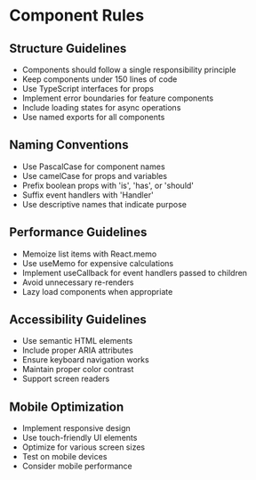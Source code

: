 # Component Rules

## Structure Guidelines

- Components should follow a single responsibility principle
- Keep components under 150 lines of code
- Use TypeScript interfaces for props
- Implement error boundaries for feature components
- Include loading states for async operations
- Use named exports for all components

## Naming Conventions

- Use PascalCase for component names
- Use camelCase for props and variables
- Prefix boolean props with 'is', 'has', or 'should'
- Suffix event handlers with 'Handler'
- Use descriptive names that indicate purpose

## Performance Guidelines

- Memoize list items with React.memo
- Use useMemo for expensive calculations
- Implement useCallback for event handlers passed to children
- Avoid unnecessary re-renders
- Lazy load components when appropriate

## Accessibility Guidelines

- Use semantic HTML elements
- Include proper ARIA attributes
- Ensure keyboard navigation works
- Maintain proper color contrast
- Support screen readers

## Mobile Optimization

- Implement responsive design
- Use touch-friendly UI elements
- Optimize for various screen sizes
- Test on mobile devices
- Consider mobile performance 